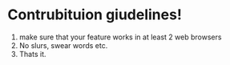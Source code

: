 # Contrubituion giudelines!

1. make sure that your feature works in at least 2 web browsers
2. No slurs, swear words etc.
3. Thats it. 
